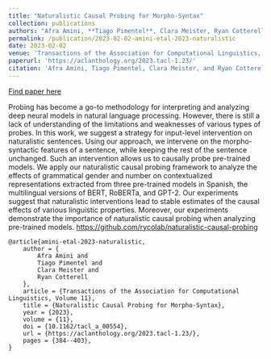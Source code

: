 ```yaml
---
title: "Naturalistic Causal Probing for Morpho-Syntax"
collection: publications
authors: "Afra Amini, **Tiago Pimentel**, Clara Meister, Ryan Cotterell"
permalink: /publication/2023-02-02-amini-etal-2023-naturalistic
date: 2023-02-02
venue: 'Transactions of the Association for Computational Linguistics, Volume 11'
paperurl: 'https://aclanthology.org/2023.tacl-1.23/'
citation: 'Afra Amini, Tiago Pimentel, Clara Meister, and Ryan Cotterell. 2023. Naturalistic Causal Probing for Morpho-Syntax. Transactions of the Association for Computational Linguistics, 11:384–403.'
---
```


<a href='https://aclanthology.org/2023.tacl-1.23/'>Find paper here</a>

Probing has become a go-to methodology for interpreting and analyzing deep neural models in natural language processing. However, there is still a lack of understanding of the limitations and weaknesses of various types of probes. In this work, we suggest a strategy for input-level intervention on naturalistic sentences. Using our approach, we intervene on the morpho-syntactic features of a sentence, while keeping the rest of the sentence unchanged. Such an intervention allows us to causally probe pre-trained models. We apply our naturalistic causal probing framework to analyze the effects of grammatical gender and number on contextualized representations extracted from three pre-trained models in Spanish, the multilingual versions of BERT, RoBERTa, and GPT-2. Our experiments suggest that naturalistic interventions lead to stable estimates of the causal effects of various linguistic properties. Moreover, our experiments demonstrate the importance of naturalistic causal probing when analyzing pre-trained models. https://github.com/rycolab/naturalistic-causal-probing

```
@article{amini-etal-2023-naturalistic,
    author = {
        Afra Amini and
        Tiago Pimentel and
        Clara Meister and
        Ryan Cotterell
    },
    article = {Transactions of the Association for Computational Linguistics, Volume 11},
    title = {Naturalistic Causal Probing for Morpho-Syntax},
    year = {2023},
    volume = {11},
    doi = {10.1162/tacl_a_00554},
    url = {https://aclanthology.org/2023.tacl-1.23/},
    pages = {384--403},
}
```